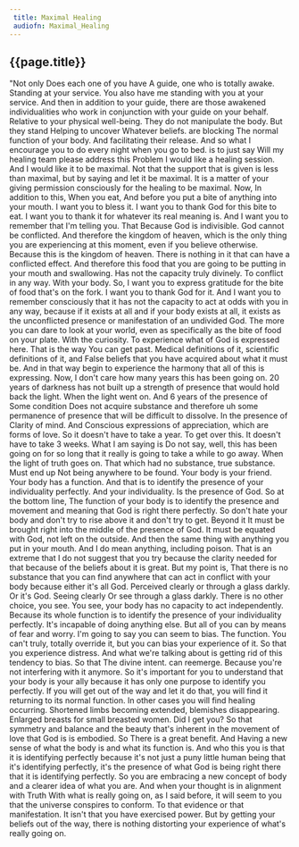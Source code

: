 ```yaml
---
 title: Maximal Healing
 audiofn: Maximal_Healing
---
```


## {{page.title}}

"Not only Does each one of you have A guide, one who is totally awake.
Standing at your service. You also have me standing with you at your
service. And then in addition to your guide, there are those awakened
individualities who work in conjunction with your guide on your behalf.
Relative to your physical well-being. They do not manipulate the body.
But they stand Helping to uncover Whatever beliefs. are blocking The
normal function of your body. And facilitating their release. And so
what I encourage you to do every night when you go to bed. is to just
say Will my healing team please address this Problem I would like a
healing session. And I would like it to be maximal. Not that the support
that is given is less than maximal, but by saying and let it be maximal.
It is a matter of your giving permission consciously for the healing to
be maximal. Now, In addition to this, When you eat, And before you put a
bite of anything into your mouth. I want you to bless it. I want you to
thank God for this bite to eat. I want you to thank it for whatever its
real meaning is. And I want you to remember that I'm telling you. That
Because God is indivisible. God cannot be conflicted. And therefore the
kingdom of heaven, which is the only thing you are experiencing at this
moment, even if you believe otherwise. Because this is the kingdom of
heaven. There is nothing in it that can have a conflicted effect. And
therefore this food that you are going to be putting in your mouth and
swallowing. Has not the capacity truly divinely. To conflict in any way.
With your body. So, I want you to express gratitude for the bite of food
that's on the fork. I want you to thank God for it. And I want you to
remember consciously that it has not the capacity to act at odds with
you in any way, because if it exists at all and if your body exists at
all, it exists as the unconflicted presence or manifestation of an
undivided God. The more you can dare to look at your world, even as
specifically as the bite of food on your plate. With the curiosity. To
experience what of God is expressed here. That is the way You can get
past. Medical definitions of it, scientific definitions of it, and False
beliefs that you have acquired about what it must be. And in that way
begin to experience the harmony that all of this is expressing. Now, I
don't care how many years this has been going on. 20 years of darkness
has not built up a strength of presence that would hold back the light.
When the light went on. And 6 years of the presence of Some condition
Does not acquire substance and therefore uh some permanence of presence
that will be difficult to dissolve. In the presence of Clarity of mind.
And Conscious expressions of appreciation, which are forms of love. So
it doesn't have to take a year. To get over this. It doesn't have to
take 3 weeks. What I am saying is Do not say, well, this has been going
on for so long that it really is going to take a while to go away. When
the light of truth goes on. That which had no substance, true substance.
Must end up Not being anywhere to be found. Your body is your friend.
Your body has a function. And that is to identify the presence of your
individuality perfectly. And your individuality. Is the presence of God.
So at the bottom line, The function of your body is to identify the
presence and movement and meaning that God is right there perfectly. So
don't hate your body and don't try to rise above it and don't try to
get. Beyond it It must be brought right into the middle of the presence
of God. It must be equated with God, not left on the outside. And then
the same thing with anything you put in your mouth. And I do mean
anything, including poison. That is an extreme that I do not suggest
that you try because the clarity needed for that because of the beliefs
about it is great. But my point is, That there is no substance that you
can find anywhere that can act in conflict with your body because either
it's all God. Perceived clearly or through a glass darkly. Or it's God.
Seeing clearly Or see through a glass darkly. There is no other choice,
you see. You see, your body has no capacity to act independently.
Because its whole function is to identify the presence of your
individuality perfectly. It's incapable of doing anything else. But all
of you can by means of fear and worry. I'm going to say you can seem to
bias. The function. You can't truly, totally override it, but you can
bias your experience of it. So that you experience distress. And what
we're talking about is getting rid of this tendency to bias. So that The
divine intent. can reemerge. Because you're not interfering with it
anymore. So it's important for you to understand that your body is your
ally because it has only one purpose to identify you perfectly. If you
will get out of the way and let it do that, you will find it returning
to its normal function. In other cases you will find healing occurring.
Shortened limbs becoming extended, blemishes disappearing. Enlarged
breasts for small breasted women. Did I get you? So that symmetry and
balance and the beauty that's inherent in the movement of love that God
is is embodied. So There is a great benefit. And Having a new sense of
what the body is and what its function is. And who this you is that it
is identifying perfectly because it's not just a puny little human being
that it's identifying perfectly, it's the presence of what God is being
right there that it is identifying perfectly. So you are embracing a new
concept of body and a clearer idea of what you are. And when your
thought is in alignment with Truth With what is really going on, as I
said before, it will seem to you that the universe conspires to conform.
To that evidence or that manifestation. It isn't that you have exercised
power. But by getting your beliefs out of the way, there is nothing
distorting your experience of what's really going on.

